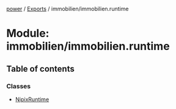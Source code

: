 [power](../../doc.md) / [Exports](../../modules.md) / immobilien/immobilien.runtime

# Module: immobilien/immobilien.runtime

## Table of contents

### Classes

- [NipixRuntime](../../classes/immobilien/immobilien.runtime.nipixruntime.md)
